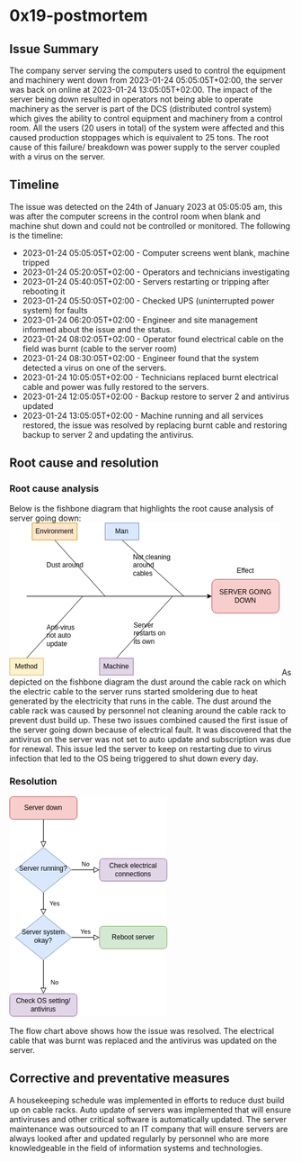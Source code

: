 # 0x19-postmortem

## Issue Summary

The company server serving the computers used to control the equipment and machinery went down from 2023-01-24 05:05:05T+02:00, the server was back on online at 2023-01-24 13:05:05T+02:00.
The impact of the server being down resulted in operators not being able to operate machinery as the server is part of the DCS (distributed control system) which gives the ability to control equipment and machinery from a control room. All the users (20 users in total) of the system were affected and this caused production stoppages which is equivalent to 25 tons. The root cause of this failure/ breakdown was power supply to the server coupled with a virus on the server.

## Timeline

The issue was detected on the 24th of January 2023 at 05:05:05 am, this was after the computer screens in the control room when blank and machine shut down and could not be controlled or monitored. The following is the timeline: 

* 2023-01-24 05:05:05T+02:00 - Computer screens went blank, machine tripped
* 2023-01-24 05:20:05T+02:00 - Operators and technicians investigating
* 2023-01-24 05:40:05T+02:00 - Servers restarting or tripping after rebooting it
* 2023-01-24 05:50:05T+02:00 - Checked UPS (uninterrupted power system) for faults
* 2023-01-24 06:20:05T+02:00 - Engineer and site management informed about the issue and the status.
* 2023-01-24 08:02:05T+02:00 - Operator found electrical cable on the field was burnt (cable to the server room)
* 2023-01-24 08:30:05T+02:00 - Engineer found that the system detected a virus on one of the servers.
* 2023-01-24 10:05:05T+02:00 - Technicians replaced burnt electrical cable and power was fully restored to the servers.
* 2023-01-24 12:05:05T+02:00 -  Backup restore to server 2 and antivirus updated
* 2023-01-24 13:05:05T+02:00 -  Machine running and all services restored, the issue was resolved by replacing burnt cable and restoring backup to server 2 and updating the antivirus.

## Root cause and resolution

### Root cause analysis

Below is the fishbone diagram that highlights the root cause analysis of server going down:
![alt text](https://github.com/j88moja-code/alx-system_engineering-devops/blob/main/0x19-postmortem/Postmortem%20fishbone.drawio.png?raw=true)
As depicted on the fishbone diagram the dust around the cable rack on which the electric cable to the server runs started smoldering due to heat generated by the electricity that runs in the cable. The dust around the cable rack was caused by personnel not cleaning around the cable rack to prevent dust build up. These two issues combined caused the first issue of the server going down because of electrical fault.
It was discovered that the antivirus on the server was not set to auto update and subscription was due for renewal. This issue led the server to keep on restarting due to virus infection that led to the OS being triggered to shut down every day.

### Resolution

![alt text](https://github.com/j88moja-code/alx-system_engineering-devops/blob/main/0x19-postmortem/flowdiagram.png?raw=true)

The flow chart above shows how the issue was resolved. The electrical cable that was burnt was replaced and the antivirus was updated on the server. 

## Corrective and preventative measures

A housekeeping schedule was implemented in efforts to reduce dust build up on cable racks. 
Auto update of servers was implemented that will ensure antiviruses and other critical software is automatically updated. The server maintenance was outsourced to an IT company that will ensure servers are always looked after and updated regularly by personnel who are more knowledgeable in the field of information systems and technologies. 

